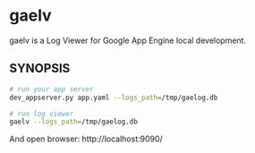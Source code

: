 # gaelv
gaelv is a Log Viewer for Google App Engine local development.

## SYNOPSIS
```sh
# run your app server
dev_appserver.py app.yaml --logs_path=/tmp/gaelog.db

# run log viewer
gaelv --logs_path=/tmp/gaelog.db
```

And open browser: http://localhost:9090/
